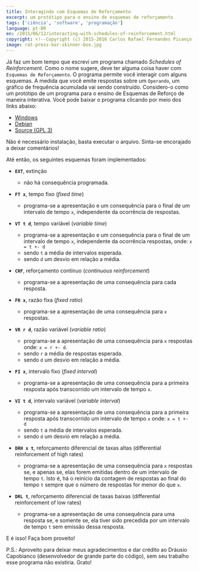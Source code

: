 ```yaml
---
title: Interagindo com Esquemas de Reforçamento
excerpt: um protótipo para o ensino de esquemas de reforçamento
tags: ['ciência', 'software', 'programação']
language: pt-BR
en: /2015/06/12/interacting-with-schedules-of-reinforcement.html
copyright: <!--Copyright (c) 2015-2016 Carlos Rafael Fernandes Picanço-->
image: rat-press-bar-skinner-box.jpg
---
```


Já faz um bom tempo que escrevi um programa chamado *Schedules of Reinforcement*. Como o nome sugere, deve ter alguma coisa haver com `Esquemas de Reforçamento`. O programa permite você interagir com alguns esquemas. A medida que você emite respostas sobre um `Operando`, um gráfico de frequência acumulada vai sendo construído. Considero-o como um protótipo de um programa para o ensino de Esquemas de Reforço de maneira interativa. Você pode baixar o programa clicando por meio dos links abaixo:

- [Windows](https://github.com/cpicanco/validation_project/releases/download/v0.0.2.2/schedules_test_win.exe)
- [Debian](https://github.com/cpicanco/validation_project/releases/download/v0.0.2.2/schedules_test_deb)
- [Source (GPL 3)](https://github.com/cpicanco/validation_project/tree/master/tests/schedules)

Não é necessário instalação, basta executar o arquivo. Sinta-se encorajado a deixar comentários!

Até então, os seguintes esquemas foram implementados:

- **`EXT`**, extinção
    - não há consequência programada.

- **`FT x`**, tempo fixo (*fixed time*)
    - programa-se a apresentação e um consequência para o final de um intervalo de tempo `x`, independente da ocorrência de respostas.

- **`VT t d`**, tempo variável (*variable time*)
    - programa-se a apresentação e um consequência para o final de um intervalo de tempo `x`, independente da ocorrência respostas, onde:
      `x = t +- d`
    - sendo `t` a média de intervalos esperada.
    - sendo `d` um desvio em relação a média.

- **`CRF`**, reforçamento contínuo (*continuous reinforcement*)
    - programa-se a apresentação de uma consequência para cada resposta.

- **`FR x`**, razão fixa (*fixed ratio*)
    - programa-se a apresentação de uma consequência para `x` respostas.

- **`VR r d`**, razão variável (*variable ratio*)
    - programa-se a apresentação de uma consequência para `x` respostas onde:
      `x = r +- d`.
    - sendo `r` a média de respostas esperada.
    - sendo `d` um desvio em relação a média.

- **`FI x`**, intervalo fixo (*fixed interval*)
    - programa-se a apresentação de uma consequência para a primeira resposta após transcorrido um intervalo de tempo `x`.

- **`VI t d`**, intervalo variável (*variable interval*)
    - programa-se a apresentação de uma consequência para a primeira resposta após transcorrido um intervalo de tempo `x` onde:
      `x = t +- d`
    - sendo `t` a média de intervalos esperada.
    - sendo `d` um desvio em relação a média.

- **`DRH x t`**, reforçamento diferencial de taxas altas (differential reinforcement of high rates)
    - programa-se a apresentação de uma consequência para `x` respostas se, e apenas se, elas forem emitidas dentro de um intervalo de tempo `t`. Isto é, há o reinício da contagem de respostas ao final do tempo `t` sempre que o número de respostas for menor do que `x`.

- **`DRL t`**, reforçamento diferencial de taxas baixas (differential reinforcement of low rates)
    - programa-se a apresentação de uma consequência para uma resposta se, e somente se, ela tiver sido precedida por um intervalo de tempo `t` sem emissão dessa resposta.

E é isso! Faça bom proveito!

P.S.: Aproveito para deixar meus agradecimentos e dar crédito ao Dráusio Capobianco (desenvolvedor de grande parte do código), sem seu trabalho esse programa não existiria. Grato!